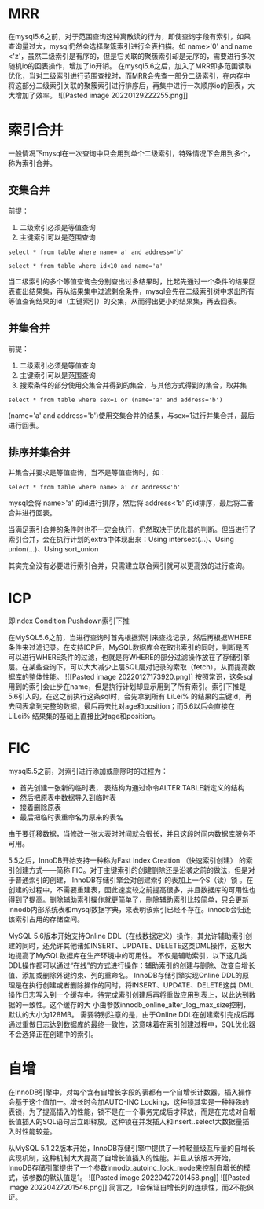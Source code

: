 # MRR
在mysql5.6之前，对于范围查询这种离散读的行为，即使查询字段有索引，如果查询量过大，mysql仍然会选择聚簇索引进行全表扫描。如 name>'0' and name <'z'，虽然二级索引是有序的，但是它关联的聚簇索引却是无序的，需要进行多次随机io的回表操作，增加了io开销。
在mysql5.6之后，加入了MRR即多范围读取优化，当对二级索引进行范围查找时，而MRR会先查一部分二级索引，在内存中将这部分二级索引关联的聚簇索引进行排序后，再集中进行一次顺序io的回表，大大增加了效率。
![[Pasted image 20220129222255.png]]

# 索引合并
一般情况下mysql在一次查询中只会用到单个二级索引，特殊情况下会用到多个，称为索引合并。

## 交集合并
前提：
1. 二级索引必须是等值查询
2. 主键索引可以是范围查询
```shell
select * from table where name='a' and address='b'

select * from table where id<10 and name='a'
```
当二级索引的多个等值查询会分别查出过多结果时，比起先通过一个条件的结果回表查出结果集，再从结果集中过滤剩余条件，mysql会先在二级索引树中求出所有等值查询结果的id（主键索引）的交集，从而得出更小的结果集，再去回表。

## 并集合并
前提：
1. 二级索引必须是等值查询
2. 主键索引可以是范围查询
3. 搜索条件的部分使用交集合并得到的集合，与其他方式得到的集合，取并集
```shell
select * from table where sex=1 or (name='a' and address='b')
```
(name='a' and address='b')使用交集合并的结果，与sex=1进行并集合并，最后进行回表。

## 排序并集合并
并集合并要求是等值查询，当不是等值查询时，如：
```shell
select * from table where name>'a' or address<'b'
```
mysql会将 name>'a' 的id进行排序，然后将 address<'b' 的id排序，最后将二者合并进行回表。

当满足索引合并的条件时也不一定会执行，仍然取决于优化器的判断。但当进行了索引合并，会在执行计划的extra中体现出来：Using intersect(...)、Using union(...)、Using sort_union

其实完全没有必要进行索引合并，只需建立联合索引就可以更高效的进行查询。

# ICP
即Index Condition Pushdown索引下推

在MySQL5.6之前，当进行查询时首先根据索引来查找记录，然后再根据WHERE条件来过滤记录。在支持ICP后，MySQL数据库会在取出索引的同时，判断是否可以进行WHERE条件的过滤，也就是将WHERE的部分过滤操作放在了存储引擎层。在某些查询下，可以大大减少上层SQL层对记录的索取（fetch），从而提高数据库的整体性能。
![[Pasted image 20220127173920.png]]
按照常识，这条sql用到的索引会止步在name，但是执行计划却显示用到了所有索引。索引下推是5.6引入的，在这之前执行这条sql时，会先拿到所有 LiLei% 的结果的主键id，再去回表拿到完整的数据，最后再去比对age和position；而5.6以后会直接在 LiLei% 结果集的基础上直接比对age和position。

# FIC
mysql5.5之前，对索引进行添加或删除时的过程为：
- 首先创建一张新的临时表， 表结构为通过命令ALTER TABLE新定义的结构
- 然后把原表中数据导入到临时表
- 接着删除原表
- 最后把临时表重命名为原来的表名

由于要迁移数据，当修改一张大表时时间就会很长，并且这段时间内数据库服务不可用。

5.5之后，InnoDB开始支持一种称为Fast Index Creation （快速索引创建） 的索引创建方式——简称 FIC。对于主键索引的创建删除还是沿袭之前的做法，但是对于普通索引的创建， InnoDB存储引擎会对创建索引的表加上一个S（读）锁 。在创建的过程中，不需要重建表，因此速度较之前提高很多，并且数据库的可用性也得到了提高。删除辅助索引操作就更简单了，删除辅助索引比较简单，只会更新innodb内部系统表和mysql数据字典，来表明该索引已经不存在。innodb会归还该索引占用的存储空间。

MySQL 5.6版本开始支持Online DDL（在线数据定义）操作，其允许辅助索引创建的同时，还允许其他诸如INSERT、UPDATE、DELETE这类DML操作，这极大地提高了MySQL数据库在生产环境中的可用性。
不仅是辅助索引，以下这几类DDL操作都可以通过“在线”的方式进行操作：辅助索引的创建与删除、改变自增长值、添加或删除外键约束、列的重命名。
InnoDB存储引擎实现Online DDL的原理是在执行创建或者删除操作的同时，将INSERT、UPDATE、DELETE这类 DML操作日志写入到一个缓存中。待完成索引创建后再将重做应用到表上，以此达到数据的一致性。这个缓存的大 小由参数innodb_online_alter_log_max_size控制，默认的大小为128MB。 需要特别注意的是，由于Online DDL在创建索引完成后再通过重做日志达到数据库的最终一致性，这意味着在索引创建过程中，SQL优化器不会选择正在创建中的索引。

# 自增
在InnoDB引擎中，对每个含有自增长字段的表都有一个自增长计数器，插入操作会基于这个值加一。增长时会加AUTO-INC Locking，这种锁其实是一种特殊的表锁，为了提高插入的性能，锁不是在一个事务完成后才释放，而是在完成对自增长值插入的SQL语句后立即释放。这种锁在并发插入和insert..select大数据量插入时性能较差。

从MySQL 5.1.22版本开始，InnoDB存储引擎中提供了一种轻量级互斥量的自增长实现机制，这种机制大大提高了自增长值插入的性能。并且从该版本开始，InnoDB存储引擎提供了一个参数innodb_autoinc_lock_mode来控制自增长的模式，该参数的默认值是1。
![[Pasted image 20220427201458.png]]
![[Pasted image 20220427201546.png]]
简言之，1会保证自增长列的连续性，而2不能保证。